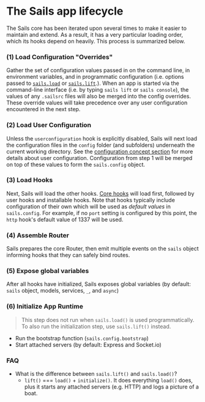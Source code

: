 # The Sails app lifecycle

The Sails core has been iterated upon several times to make it easier to maintain and extend. As a result, it has a very particular loading order, which its hooks depend on heavily. This process is summarized below.

### (1) Load Configuration "Overrides"

Gather the set of configuration values passed in on the command line, in environment variables, and in programmatic configuration (i.e. options passed to [`sails.load`]() or [`sails.lift`]().).  When an app is started via the command-line interface (i.e. by typing `sails lift` or `sails console`), the values of any `.sailsrc` files will also be merged into the config overrides.  These override values will take precedence over any user configuration encountered in the next step.

### (2) Load User Configuration

Unless the `userconfiguration` hook is explicitly disabled, Sails will next load the configuration files in the `config` folder (and subfolders) underneath the current working directory.  See the [configuration concept section]() for more details about user configuration.  Configuration from step 1 will be merged on top of these values to form the `sails.config` object.

### (3) Load Hooks

Next, Sails will load the other hooks.  [Core hooks]() will load first, followed by user hooks and installable hooks.  Note that hooks typically include configuration of their own which will be used as _default values_ in `sails.config`.  For example, if no `port` setting is configured by this point, the `http` hook's default value of 1337 will be used.

### (4) Assemble Router

Sails prepares the core Router, then emit multiple events on the `sails` object informing hooks that they can safely bind routes.

### (5) Expose global variables
After all hooks have initialized, Sails exposes global variables (by default: `sails` object, models, services, `_`, and `async`)

### (6) Initialize App Runtime

> This step does not run when `sails.load()` is used programmatically.
> To also run the initialization step, use `sails.lift()` instead.

+ Run the bootstrap function (`sails.config.bootstrap`)
+ Start attached servers (by default: Express and Socket.io)

### FAQ


+ What is the difference between `sails.lift()` and `sails.load()`?
  + `lift()` === `load()` + `initialize()`.  It does everything `load()` does, plus it starts any attached servers (e.g. HTTP) and logs a picture of a boat.


<docmeta name="displayName" value="Lifecycle">
